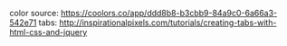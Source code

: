 color source:  https://coolors.co/app/ddd8b8-b3cbb9-84a9c0-6a66a3-542e71
tabs:  http://inspirationalpixels.com/tutorials/creating-tabs-with-html-css-and-jquery
